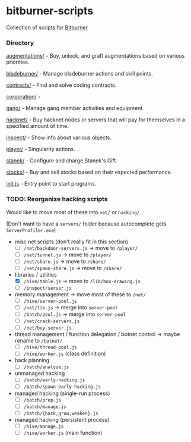 # bitburner-scripts

Collection of scripts for [Bitburner](https://danielyxie.github.io/bitburner/)

### Directory

[augmentations/](augmentations/) -  Buy, unlock, and graft augmentations based on various priorities.

[bladeburner/](bladeburner/) - Manage bladeburner actions and skill points.

[contracts/](contracts/) - Find and solve coding contracts.

[corporation/](corporation/) - 

[gang/](gang/) - Manage gang member activities and equipment.

[hacknet/](hacknet/) - Buy hacknet nodes or servers that will pay for themselves in a specified amount of time.

[inspect/](inspect/) - Show info about various objects.

[player/](player/) - Singularity actions.

[stanek/](stanek/) - Configure and charge Stanek's Gift.

[stocks/](stocks/) - Buy and sell stocks based on their expected performance.

[init.js](init.js) - Entry point to start programs.


### TODO: Reorganize hacking scripts

Would like to move most of these into `net/` or `hacking/`.

(Don't want to have a `servers/` folder because autocomplete gets `ServerProfiler.exe`)

- misc net scripts (don't really fit in this section)  
    - [ ] `/net/backdoor-servers.js` -> move to `/player/`  
    - [ ] `/net/tunnel.js` -> move to `/player/`  
    - [ ] `/net/share.js` -> move to `/share/`  
    - [ ] `/net/spawn-share.js` -> move to `/share/`  

- libraries / utilities  
    - [x] `/hive/table.js` -> move to `/lib/box-drawing.js`  
    - [ ] `/inspect/server.js`  
- memory management -> move most of these to `/net/`  
    - [ ] `/hive/server-pool.js`  
    - [ ] `/net/lib.js` -> merge into `server-pool`  
    - [ ] `/batch/pool.js` -> merge into `server-pool`  
    - [ ] `/net/crack-servers.js`  
    - [ ] `/net/buy-server.js`  
- thread management / function delegation / botnet control -> maybe rename to `/botnet/`  
    - [ ] `/hive/thread-pool.js`  
    - [ ] `/hive/worker.js` (class definition)  
- hack planning  
    - [ ] `/batch/analyze.js`  
- unmanaged hacking  
    - [ ] `/batch/early-hacking.js`  
    - [ ] `/batch/spawn-early-hacking.js`  
- managed hacking (single-run process)  
    - [ ] `/batch/prep.js`  
    - [ ] `/batch/manage.js`  
    - [ ] `/batch/{hack,grow,weaken}.js`  
- managed hacking (persistent process)  
    - [ ] `/hive/manage.js`  
    - [ ] `/hive/worker.js` (main function)  
